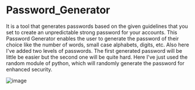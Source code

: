# Password_Generator

It is a tool that generates passwords based on the given guidelines that you set to create an unpredictable strong password for your accounts. This Password Generator enables the user to generate the password of their choice like the number of words, small case alphabets, digits, etc. Also here I've added two levels of passwords. The first generated password will be little be easier but the second one will be quite hard. Here I've just used the random module of python, which will randomly generate the password for enhanced security.

![image](https://user-images.githubusercontent.com/95046125/232231916-3cbdbdfe-4b91-491a-96b8-1ee4cb73e3c2.png)
